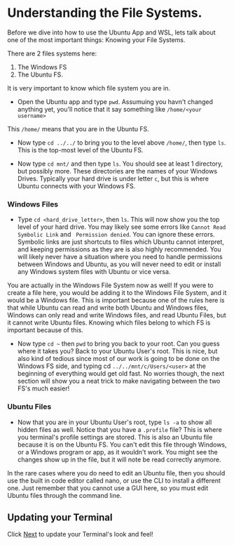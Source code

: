 # Understanding the File Systems.

Before we dive into how to use the Ubuntu App and WSL, lets talk about one of the most important things: Knowing your File Systems.

There are 2 files systems here:

1. The Windows FS
2. The Ubuntu FS.

It is very important to know which file system you are in.

- Open the Ubuntu app and type `pwd`. Assumuing you havn't changed anything yet, you'll notice that it say something like `/home/<your username>`

This `/home/` means that you are in the Ubuntu FS. 

- Now type `cd ../../` to bring you to the level above `/home/`, then type `ls`. This is the top-most level of the Ubuntu FS.

- Now type `cd mnt/` and then type `ls`. You should see at least 1 directory, but possibly more. These directories are the names of your Windows Drives. Typically your hard drive is under letter `c`, but this is where Ubuntu connects with your Windows FS. 

### Windows Files

- Type `cd <hard_drive_letter>`, then `ls`. This will now show you the top level of your hard drive. You may likely see some errors like `Cannot Read Symbolic Link` and ` Permission denied`. You can ignore these errors. Symbolic links are just shortcuts to files which Ubuntu cannot interpret, and keeping permissions as they are is also highly recommended. You will likely never have a situation where you need to handle permissions between Windows and Ubuntu, as you will never need to edit or install any Windows system files with Ubuntu or vice versa.

You are actually in the Windows File System now as well! If you were to create a file here, you would be adding it to the Windows File System, and it would be a Windows file. This is important because one of the rules here is that while Ubuntu can read and write both Ubuntu and Windows files, Windows can only read and write Windows files, and read Ubuntu Files, but it cannot write Ubuntu files. Knowing which files belong to which FS is important because of this. 

- Now type `cd ~` then `pwd` to bring you back to your root. Can you guess where it takes you? Back to your Ubuntu User's root. This is nice, but also kind of tedious since most of our work is going to be done on the Windows FS side, and typing cd `../../mnt/c/Users/<user>` at the beginning of everything would get old fast. No worries though, the next section will show you a neat trick to make navigating between the two FS's much easier!

### Ubuntu Files

- Now that you are in your Ubuntu User's root, type `ls -a` to show all hidden files as well. Notice that you have a `.profile` file? This is where you terminal's profile settings are stored. This is also an Ubuntu file because it is on the Ubuntu FS. You can't edit this file through Windows, or a Windows program or app, as it wouldn't work. You might see the changes show up in the file, but it will note be read correctly anymore.

In the rare cases where you do need to edit an Ubuntu file, then you should use the built in code editor called nano, or use the CLI to install a different one. Just remember that you cannot use a GUI here, so you must edit Ubuntu files through the command line.

## Updating your Terminal

Click [Next](04_updating_terminal.md) to update your Terminal's look and feel! 
